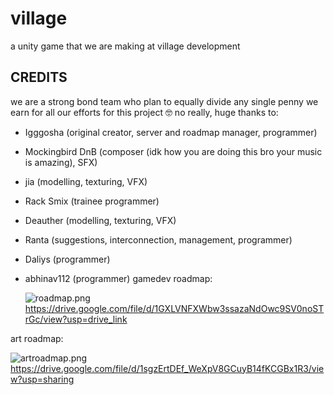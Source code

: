 # village
a unity game that we are making at village development

## CREDITS

we are a strong bond team who plan to equally divide any single penny we earn for all our efforts for this project 🤓
no really, huge thanks to:
- Igggosha (original creator, server and roadmap manager, programmer)
- Mockingbird DnB (composer (idk how you are doing this bro your music is amazing), SFX)
- jia (modelling, texturing, VFX)
- Rack Smix (trainee programmer)
- Deauther (modelling, texturing, VFX)
- Ranta (suggestions, interconnection, management, programmer)
- Daliys (programmer)
- abhinav112 (programmer)
gamedev roadmap:


  ![roadmap.png](https://cdn.discordapp.com/attachments/1123710927284482088/1123903385377185832/roadmap.drawio_2.png)
  https://drive.google.com/file/d/1GXLVNFXWbw3ssazaNdOwc9SV0noSTrGc/view?usp=drive_link

art roadmap:

  ![artroadmap.png](https://cdn.discordapp.com/attachments/1123536817342398505/1124249813517615207/art_roadmap.drawio_2.png)
  https://drive.google.com/file/d/1sgzErtDEf_WeXpV8GCuyB14fKCGBx1R3/view?usp=sharing 
  
